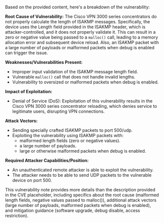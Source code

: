 Based on the provided content, here's a breakdown of the vulnerability:

**Root Cause of Vulnerability:**
The Cisco VPN 3000 series concentrators do not properly calculate the length of ISAKMP messages. Specifically, the device uses the Length field provided in the ISAKMP header, which is attacker-controlled, and it does not properly validate it. This can result in a zero or negative value being passed to a `malloc()` call, leading to a memory allocation error and subsequent device reload. Also, an ISAKMP packet with a large number of payloads or malformed packets when debug is enabled can trigger the issue.

**Weaknesses/Vulnerabilities Present:**
- Improper input validation of the ISAKMP message length field.
- Vulnerable `malloc()` call that does not handle invalid lengths.
- Vulnerability to oversized or malformed packets when debug is enabled.

**Impact of Exploitation:**
- Denial of Service (DoS): Exploitation of this vulnerability results in the Cisco VPN 3000 series concentrator reloading, which denies service to legitimate users, disrupting VPN connections.

**Attack Vectors:**
- Sending specially crafted ISAKMP packets to port 500/udp.
- Exploiting the vulnerability using ISAKMP packets with:
    -  malformed length fields (zero or negative values).
    - a large number of payloads.
    - large or otherwise malformed packets when debug is enabled.

**Required Attacker Capabilities/Position:**
- An unauthenticated remote attacker is able to exploit the vulnerability.
- The attacker needs to be able to send UDP packets to the vulnerable device on port 500.

This vulnerability note provides more details than the description provided in the CVE placeholder, including specifics about the root cause (malformed length fields, negative values passed to malloc()), additional attack vectors (large number of payloads, malformed packets when debug is enabled), and mitigation guidance (software upgrade, debug disable, access restriction).
